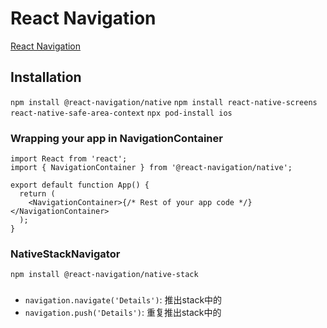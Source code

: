 # React Navigation


[React Navigation](https://reactnavigation.org/docs/getting-started)

## Installation

`npm install @react-navigation/native`
`npm install react-native-screens react-native-safe-area-context`
`npx pod-install ios`

### Wrapping your app in NavigationContainer

```
import React from 'react';
import { NavigationContainer } from '@react-navigation/native';

export default function App() {
  return (
    <NavigationContainer>{/* Rest of your app code */}</NavigationContainer>
  );
}
```

### NativeStackNavigator

`npm install @react-navigation/native-stack`

### 

* `navigation.navigate('Details')`: 推出stack中的
* `navigation.push('Details')`: 重复推出stack中的